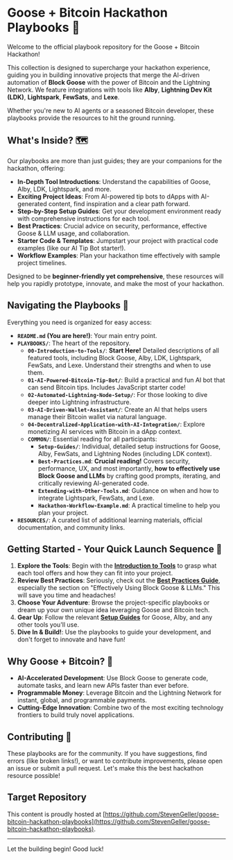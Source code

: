 # Goose + Bitcoin Hackathon Playbooks 🚀

Welcome to the official playbook repository for the Goose + Bitcoin Hackathon!

This collection is designed to supercharge your hackathon experience, guiding you in building innovative projects that merge the AI-driven automation of **Block Goose** with the power of Bitcoin and the Lightning Network. We feature integrations with tools like **Alby**, **Lightning Dev Kit (LDK)**, **Lightspark**, **FewSats**, and **Lexe**.

Whether you're new to AI agents or a seasoned Bitcoin developer, these playbooks provide the resources to hit the ground running.

## What's Inside? 🗺️

Our playbooks are more than just guides; they are your companions for the hackathon, offering:

*   **In-Depth Tool Introductions**: Understand the capabilities of Goose, Alby, LDK, Lightspark, and more.
*   **Exciting Project Ideas**: From AI-powered tip bots to dApps with AI-generated content, find inspiration and a clear path forward.
*   **Step-by-Step Setup Guides**: Get your development environment ready with comprehensive instructions for each tool.
*   **Best Practices**: Crucial advice on security, performance, effective Goose & LLM usage, and collaboration.
*   **Starter Code & Templates**: Jumpstart your project with practical code examples (like our AI Tip Bot starter!).
*   **Workflow Examples**: Plan your hackathon time effectively with sample project timelines.

Designed to be **beginner-friendly yet comprehensive**, these resources will help you rapidly prototype, innovate, and make the most of your hackathon.

## Navigating the Playbooks 🧭

Everything you need is organized for easy access:

*   **`README.md` (You are here!)**: Your main entry point.
*   **`PLAYBOOKS/`**: The heart of the repository.
    *   **`00-Introduction-to-Tools/`**: **Start Here!** Detailed descriptions of all featured tools, including Block Goose, Alby, LDK, Lightspark, FewSats, and Lexe. Understand their strengths and when to use them.
    *   **`01-AI-Powered-Bitcoin-Tip-Bot/`**: Build a practical and fun AI bot that can send Bitcoin tips. Includes JavaScript starter code!
    *   **`02-Automated-Lightning-Node-Setup/`**: For those looking to dive deeper into Lightning infrastructure.
    *   **`03-AI-Driven-Wallet-Assistant/`**: Create an AI that helps users manage their Bitcoin wallet via natural language.
    *   **`04-Decentralized-Application-with-AI-Integration/`**: Explore monetizing AI services with Bitcoin in a dApp context.
    *   **`COMMON/`**: Essential reading for all participants:
        *   **`Setup-Guides/`**: Individual, detailed setup instructions for Goose, Alby, FewSats, and Lightning Nodes (including LDK context).
        *   **`Best-Practices.md`**: **Crucial reading!** Covers security, performance, UX, and most importantly, **how to effectively use Block Goose and LLMs** by crafting good prompts, iterating, and critically reviewing AI-generated code.
        *   **`Extending-with-Other-Tools.md`**: Guidance on when and how to integrate Lightspark, FewSats, and Lexe.
        *   **`Hackathon-Workflow-Example.md`**: A practical timeline to help you plan your project.
*   **`RESOURCES/`**: A curated list of additional learning materials, official documentation, and community links.

## Getting Started - Your Quick Launch Sequence 🏁

1.  **Explore the Tools**: Begin with the **[Introduction to Tools](./PLAYBOOKS/00-Introduction-to-Tools/README.md)** to grasp what each tool offers and how they can fit into your project.
2.  **Review Best Practices**: Seriously, check out the **[Best Practices Guide](./PLAYBOOKS/COMMON/Best-Practices.md)**, especially the section on "Effectively Using Block Goose & LLMs." This will save you time and headaches!
3.  **Choose Your Adventure**: Browse the project-specific playbooks or dream up your own unique idea leveraging Goose and Bitcoin tech.
4.  **Gear Up**: Follow the relevant **[Setup Guides](./PLAYBOOKS/COMMON/Setup-Guides/)** for Goose, Alby, and any other tools you'll use.
5.  **Dive In & Build!**: Use the playbooks to guide your development, and don't forget to innovate and have fun!

## Why Goose + Bitcoin? 🤔

*   **AI-Accelerated Development**: Use Block Goose to generate code, automate tasks, and learn new APIs faster than ever before.
*   **Programmable Money**: Leverage Bitcoin and the Lightning Network for instant, global, and programmable payments.
*   **Cutting-Edge Innovation**: Combine two of the most exciting technology frontiers to build truly novel applications.

## Contributing 🤝

These playbooks are for the community. If you have suggestions, find errors (like broken links!), or want to contribute improvements, please open an issue or submit a pull request. Let's make this the best hackathon resource possible!

## Target Repository

This content is proudly hosted at [https://github.com/StevenGeller/goose-bitcoin-hackathon-playbooks](https://github.com/StevenGeller/goose-bitcoin-hackathon-playbooks).

---

Let the building begin! Good luck!
